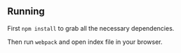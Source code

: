 ## Running

First `npm install` to grab all the necessary dependencies. 

Then run `webpack` and open index file in your browser.

